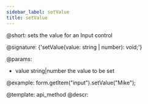 ```yaml
---
sidebar_label: setValue
title: setValue
---          
```


@short: sets the value for an Input control

@signature: {'setValue(value: string | number): void;'}

@params:
- value     string|number     the value to be set  


@example:
form.getItem("input").setValue("Mike");



@template: api_method
@descr:


